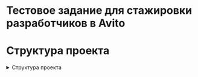 # Тестовое задание для стажировки разработчиков в Avito
# Структура проекта

<details> <summary>Структура проекта</summary>
  
```plaintext
├── allure-results/ отчеты allure
├── src/
│   ├── main/
│   │   ├── java/
│   │   │   ├── pages/ классы POM model
│   │   │   │   ├── AdPage.java страница редактирования
│   │   │   │   ├── CreateAdModal.java страница создания
│   │   │   │   └── MainPage.java главная страница
│   │   │   ├── properties/
│   │   │   │   └── TestProperties.java класс для обработки properties
│   │   │   ├── test_data/
│   │   │   │   ├── Constants.java константы
│   │   │   │   └── TestData.java  данные для заполнения полей
│   │   │   ├── utils/
│   │   │       ├── RandomValueGenerator.java генератор случайных значений
│   │   │       └── TransliteratedValueGenerator.java генератор транслителированных значений
│   │   ├── resources/
│   │   │   └── test.properties
│   │   ├── screenshots/
│   │       ├── allure result 1.png 
│   │       └── allure result 2.png
│   ├── test/
│       ├── java/
│           ├── base_test/
│           │   └── BaseTest.java тестовый класс с настройками 
│           ├── functionalities/ тестовые классы
│               ├── ads/
│                   ├── creating/ проверки создания объявлений
│                   │   ├── NegativeTest.java негативные сценарии
│                   │   └── PositiveTest.java позитивные сценарии
│                   ├── editing/ проверки редактирования объявлений
│                   │   ├── NegativeTest.java негативные сценарии
│                   │   └── PositiveTest.java позитивные сценарии
│                   ├── search/ проверки поиска объявлений
│                       ├── NegativeTest.java негативные сценарии
│                       └── PositiveTest.java позитивные сценарии
└── pom.xml
```


## Технологический стек
В данном проекте используются следующие технологии и инструменты:

### 1. **Java**
Проект написан на языке программирования Java. Используется для написания тестов, создания структуры проекта и взаимодействия с другими библиотеками.

### 2. **Selenide**
[Selenide] — это библиотека для автоматизации тестирования веб-приложений. Она значительно упрощает работу с Selenium WebDriver и предоставляет удобные методы для взаимодействия с веб-страницами, такими как: элементы, страницы и ожидания.

### 3. **JUnit 5**
JUnit 5 — это фреймворк для написания и выполнения тестов в Java. В проекте используется JUnit 5 для написания и организации тестов. Он поддерживает аннотации, такие как `@Test`, `@BeforeEach`, `@AfterEach`, а также параметризованные тесты с помощью аннотаций, например, `@ParameterizedTest` и `@CsvSource`.

### 4. **Allure**
[Allure](https://allure-framework.github.io/allure2/) — это инструмент для генерации отчетов о тестах. Allure предоставляет красивые и информативные отчеты, которые показывают результаты тестирования в виде диаграмм, шагов тестов и скриншотов. В проекте используется для визуализации результатов тестов и анализа их выполнения.

# Установка и запуск проекта

